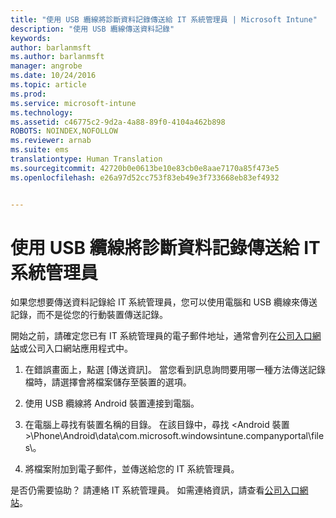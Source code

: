```yaml
---
title: "使用 USB 纜線將診斷資料記錄傳送給 IT 系統管理員 | Microsoft Intune"
description: "使用 USB 纜線傳送資料記錄"
keywords: 
author: barlanmsft
ms.author: barlanmsft
manager: angrobe
ms.date: 10/24/2016
ms.topic: article
ms.prod: 
ms.service: microsoft-intune
ms.technology: 
ms.assetid: c46775c2-9d2a-4a88-89f0-4104a462b898
ROBOTS: NOINDEX,NOFOLLOW
ms.reviewer: arnab
ms.suite: ems
translationtype: Human Translation
ms.sourcegitcommit: 42720b0e0613be10e83cb0e8aae7170a85f473e5
ms.openlocfilehash: e26a97d52cc753f83eb49e3f733668eb83ef4932


---
```



# <a name="send-diagnostic-data-logs-to-your-it-admin-using-a-usb-cable"></a>使用 USB 纜線將診斷資料記錄傳送給 IT 系統管理員

如果您想要傳送資料記錄給 IT 系統管理員，您可以使用電腦和 USB 纜線來傳送記錄，而不是從您的行動裝置傳送記錄。

 開始之前，請確定您已有 IT 系統管理員的電子郵件地址，通常會列在[公司入口網站](http://portal.manage.microsoft.com)或公司入口網站應用程式中。

1.  在錯誤畫面上，點選 [傳送資訊]。 當您看到訊息詢問要用哪一種方法傳送記錄檔時，請選擇會將檔案儲存至裝置的選項。

2.  使用 USB 纜線將 Android 裝置連接到電腦。

3.  在電腦上尋找有裝置名稱的目錄。 在該目錄中，尋找 &lt;Android 裝置&gt;\Phone\Android\data\com.microsoft.windowsintune.companyportal\files\。

4.  將檔案附加到電子郵件，並傳送給您的 IT 系統管理員。

是否仍需要協助？ 請連絡 IT 系統管理員。 如需連絡資訊，請查看[公司入口網站](http://portal.manage.microsoft.com)。



<!--HONumber=Oct16_HO2-->


